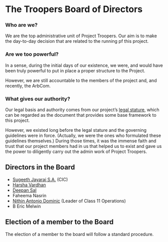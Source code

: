 # The Troopers Board of Directors

### Who are we?

We are the top administrative unit of Project Troopers. Our aim is to make the day-to-day decision that are related to the running pf this project.

### Are we too powerful?

In a sense, during the initial days of our existence, we were, and would have been truly powerful to put in place a proper structure to the Project.

However, we are still accountable to the members of the project and, and recently, the ArbCom.

### What gives our authority?

Our legal basis and authority comes from our project’s [legal stature](https://desktop.craft.do:6776/editor/d/34ae8ebc-d508-7305-20e2-17e06364862c/bebb365f-d340-4b5a-8457-e20b221441b2/x/08EA7FDB-1658-441F-8D60-200B08BF37E2), which can be regarded as the document that provides some base framework to this project.

However, we existed long before the legal stature and the governing guidelines were in force. (Actually, we were the ones who formulated these guidelines themselves.) During those times, it was the immense faith and trust that our project members had in us that helped us to exist and gave us the power to diligently carry out the admin work of Project Troopers.

## Directors in the Board

* [Sugeeth Jayaraj S.A.](https://app.gitbook.com/u/9Om3tUS42vUVpNcq3eN15t09EZU2 "mention") (CIC)
* [Harsha Vardhan](craftdocs://users?id=4d951f70-fcf5-acbb-fbf8-545785da440e)
* [Deepan SaI](craftdocs://users?id=5ce369d5-9030-3396-e377-626a99465ad3)
* Faheema Nasrin
* [Nithin Antonio Dominic](craftdocs://users?id=4a5a5bc4-10af-4bcd-0929-b86cbb8a1bcd) (Leader of Class 11 Operations)
* B Eric Melwin

## Election of a member to the Board

The election of a member to the board will follow a standard procedure.
